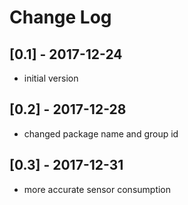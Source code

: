 # Change Log

## [0.1] - 2017-12-24
- initial version
## [0.2] - 2017-12-28
- changed package name and group id
## [0.3] - 2017-12-31
- more accurate sensor consumption
